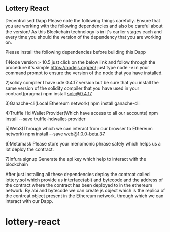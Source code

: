 ## Lottery React

Decentralised Dapp Please note the following things carefully. Ensure that you are working with the following dependencies and also be careful about the version/ As this Blockchain technology is in it's earlier stages each and every time you should the version of the dependency that you are working on.

Please install the following dependencies before building this Dapp

1)Node version > 10.5 just click on the below link and follow through the procedure it's simple https://nodejs.org/en/ just type node -v in your command prompt to ensure the version of the node that you have installed.

2)solidy compiler I have ude 0.4.17 version but be sure that you install the same version of the solidity compiler that you have used in your contract(pragma) npm install solc@0.4.17

3)Ganache-cli(Local Ethereum network) npm install ganache-cli

4)Truffle Hd Wallet Provider(Which have access to all our accounts) npm install --save truffle-hdwallet-provider

5)Web3(Through which we can interact from our browser to Ethereum network) npm install --save web@1.0.0-beta.37

6)Metamask Please store your menomonic phrase safely which helps us a lot deploy the contract.

7)Infura signup Generate the api key which help to interact with the blockchain

After just installing all these dependencies deploy the contrcat called lottery.sol which provide us interface(abi) and bytecode and the address of the contract where the contract has been deployed to in the ethereum network. By abi and bytecode we can create js object which is the replica of the contrcat object present in the Ethereum network. through which we can interact with our Dapp.
# lottery-react
